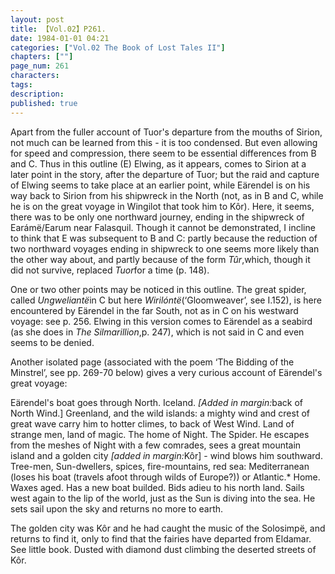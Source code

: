 ```yaml
---
layout: post
title: 【Vol.02】P261.
date: 1984-01-01 04:21
categories: ["Vol.02 The Book of Lost Tales II"]
chapters: [""]
page_num: 261
characters: 
tags: 
description: 
published: true
---
```


<p style="text-indent: 0;">
Apart from the fuller account of Tuor's departure from the mouths of Sirion, not much can be learned from this - it is too condensed. But even allowing for speed and compression, there seem to be essential differences from B and C. Thus in this outline (E) Elwing, as it appears, comes to Sirion at a later point in the story, after the departure of Tuor; but the raid and capture of Elwing seems to take place at an earlier point, while Eärendel is on his way back to Sirion from his shipwreck in the North (not, as in B and C, while he is on the great voyage in Wingilot that took him to Kôr). Here, it seems, there was to be only one northward journey, ending in the shipwreck of Earámë/Earum near Falasquil. Though it cannot be demonstrated, I incline to think that E was subsequent to B and C: partly because the reduction of two northward voyages ending in shipwreck to one seems more likely than the other way about, and partly because of the form <I>Tûr</I>,which, though it did not survive, replaced <I>Tuor</I>for a time (p. 148).
</p>

One or two other points may be noticed in this outline. The great spider, called <I>Ungweliantë</I>in C but here <I>Wirilóntë</I>(‘Gloomweaver’, see I.152), is here encountered by Eärendel in the far South, not as in C on his westward voyage: see p. 256. Elwing in this version comes to Eärendel as a seabird (as she does in <I>The Silmarillion</I>,p. 247), which is not said in C and even seems to be denied.

Another isolated page (associated with the poem ‘The Bidding of the Minstrel’, see pp. 269-70 below) gives a very curious account of Eärendel's great voyage:

Eärendel's boat goes through North. Iceland. <I>[Added in margin:</I>back of North Wind.] Greenland, and the wild islands: a mighty wind and crest of great wave carry him to hotter climes, to back of West Wind. Land of strange men, land of magic. The home of Night. The Spider. He escapes from the meshes of Night with a few comrades, sees a great mountain island and a golden city <I>[added in margin:</I>Kôr] - wind blows him southward. Tree-men, Sun-dwellers, spices, fire-mountains, red sea: Mediterranean (loses his boat (travels afoot through wilds of Europe?)) or Atlantic.\* Home. Waxes aged. Has a new boat builded. Bids adieu to his north land. Sails west again to the lip of the world, just as the Sun is diving into the sea. He sets sail upon the sky and returns no more to earth.

The golden city was Kôr and he had caught the music of the Solosimpë, and returns to find it, only to find that the fairies have departed from Eldamar. See little book. Dusted with diamond dust climbing the deserted streets of Kôr.

